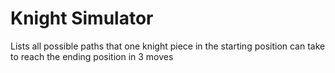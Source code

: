 # Knight Simulator

Lists all possible paths that one knight piece in the starting position can take to reach the ending position in 3 moves
